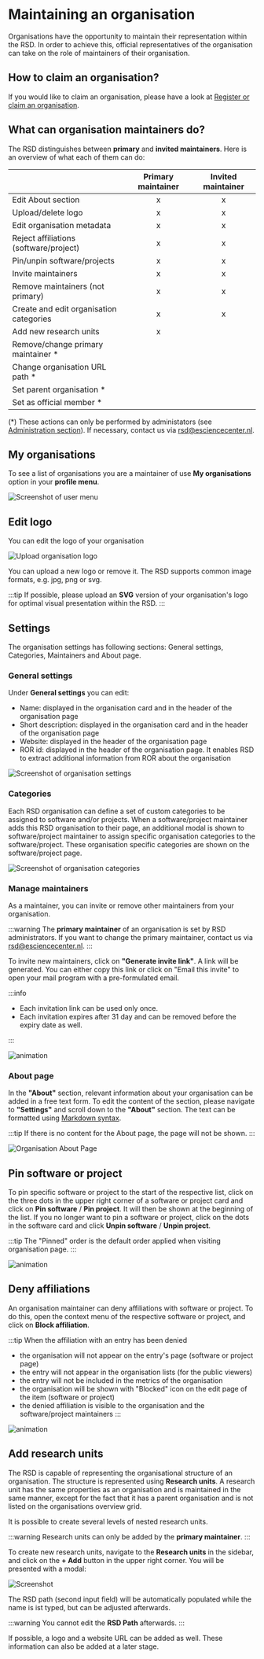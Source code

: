 # Maintaining an organisation

Organisations have the opportunity to maintain their representation within the RSD.
In order to achieve this, official representatives of the organisation can take on the role of maintainers of their organisation.

## How to claim an organisation?

If you would like to claim an organisation, please have a look at [Register or claim an organisation](/users/register-organisation/).

## What can organisation maintainers do?

The RSD distinguishes between **primary** and **invited maintainers**.
Here is an overview of what each of them can do:

|                                         | Primary maintainer | Invited maintainer |
| --------------------------------------- | :----------------: | :----------------: |
| Edit About section                      |         x          |         x          |
| Upload/delete logo                      |         x          |         x          |
| Edit organisation metadata              |         x          |         x          |
| Reject affiliations (software/project)  |         x          |         x          |
| Pin/unpin software/projects             |         x          |         x          |
| Invite maintainers                      |         x          |         x          |
| Remove maintainers (not primary)        |         x          |         x          |
| Create and edit organisation categories |         x          |         x          |
| Add new research units                  |         x          |                    |
| Remove/change primary maintainer \*     |                    |                    |
| Change organisation URL path \*         |                    |                    |
| Set parent organisation \*              |                    |                    |
| Set as official member \*               |                    |                    |

(\*) These actions can only be performed by administators (see [Administration section](/rsd-instance/administration/#edit-organisation)). If necessary, contact us via [rsd@esciencecenter.nl](mailto:rsd@esciencecenter.nl).

## My organisations

To see a list of organisations you are a maintainer of use **My organisations** option in your **profile menu**.

![Screenshot of user menu](img/menu-my-organisations.webp)

## Edit logo

You can edit the logo of your organisation

![Upload organisation logo](img/organisation-edit-logo.webp)

You can upload a new logo or remove it.
The RSD supports common image formats, e.g. jpg, png or svg.

:::tip
If possible, please upload an **SVG** version of your organisation's logo for optimal visual presentation within the RSD.
:::

## Settings

The organisation settings has following sections: General settings, Categories, Maintainers and About page.

### General settings

Under **General settings** you can edit:

- Name: displayed in the organisation card and in the header of the organisation page
- Short description: displayed in the organisation card and in the header of the organisation page
- Website: displayed in the header of the organisation page
- ROR id: displayed in the header of the organisation page. It enables RSD to extract additional information from ROR about the organisation

![Screenshot of organisation settings](img/organisation-settings.webp)

### Categories

Each RSD organisation can define a set of custom categories to be assigned to software and/or projects. When a software/project maintainer adds this RSD organisation to their page, an additional modal is shown to software/project maintainer to assign specific organisation categories to the software/project. These organisation specific categories are shown on the software/project page.

![Screenshot of organisation categories](img/organisation-categories.webp)

### Manage maintainers

As a maintainer, you can invite or remove other maintainers from your organisation.

:::warning
The **primary maintainer** of an organisation is set by RSD administrators. If you want to change the primary maintainer, contact us via [rsd@esciencecenter.nl](mailto:rsd@esciencecenter.nl).
:::

To invite new maintainers, click on **"Generate invite link"**. A link will be generated. You can either copy this link or click on "Email this invite" to open your mail program with a pre-formulated email.

:::info

- Each invitation link can be used only once.
- Each invitation expires after 31 day and can be removed before the expiry date as well.

:::

![animation](img/organisation-maintainer-invite.gif)

### About page

In the **"About"** section, relevant information about your organisation can be added in a free text form.
To edit the content of the section, please navigate to **"Settings"** and scroll down to the **"About"** section.
The text can be formatted using [Markdown syntax](https://www.markdownguide.org/basic-syntax/).

:::tip
If there is no content for the About page, the page will not be shown.
:::

![Organisation About Page](img/organisation-about-page.gif)

## Pin software or project

To pin specific software or project to the start of the respective list, click on the three dots in the upper right corner of a software or project card and click on **Pin software** / **Pin project**. It will then be shown at the beginning of the list. If you no longer want to pin a software or project, click on the dots in the software card and click **Unpin software** / **Unpin project**.

:::tip
The "Pinned" order is the default order applied when visiting organisation page.
:::

![animation](img/organisation-pin-software.gif)

## Deny affiliations

An organisation maintainer can deny affiliations with software or project. To do this, open the context menu of the respective software or project, and click on **Block affiliation**.

:::tip
When the affiliation with an entry has been denied

- the organisation will not appear on the entry's page (software or project page)
- the entry will not appear in the organisation lists (for the public viewers)
- the entry will not be included in the metrics of the organisation
- the organisation will be shown with "Blocked" icon on the edit page of the item (software or project)
- the denied affiliation is visible to the organisation and the software/project maintainers
  :::

![animation](img/organisation-block-affiliation.gif)

## Add research units

The RSD is capable of representing the organisational structure of an organisation.
The structure is represented using **Research units**. A research unit has the same properties as an organisation and is maintained in the same manner, except for the fact that it has a parent organisation and is not listed on the organisations overview grid.

It is possible to create several levels of nested research units.

:::warning
Research units can only be added by the **primary maintainer**.
:::

To create new research units, navigate to the **Research units** in the sidebar, and click on the **+ Add** button in the upper right corner. You will be presented with a modal:

![Screenshot](img/organisation-add-unit.webp)

The RSD path (second input field) will be automatically populated while the name is ist typed, but can be adjusted afterwards.

:::warning
You cannot edit the **RSD Path** afterwards.
:::

If possible, a logo and a website URL can be added as well.
These information can also be added at a later stage.
